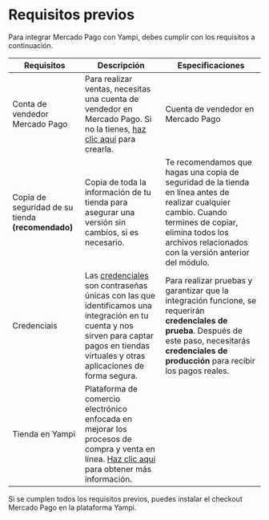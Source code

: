 # Requisitos previos

Para integrar Mercado Pago con Yampi, debes cumplir con los requisitos a continuación.
 
| Requisitos | Descripción | Especificaciones |
| --- | --- | --- |
| Conta de vendedor Mercado Pago | Para realizar ventas, necesitas una cuenta de vendedor en Mercado Pago. Si no la tienes, [haz clic aquí](https://www.mercadopago[FAKER][URL][DOMAIN]/hub/registration/landing) para crearla. | Cuenta de vendedor en Mercado Pago |
| Copia de seguridad de su tienda **(recomendado)** | Copia de toda la información de tu tienda para asegurar una versión sin cambios, si es necesario. | Te recomendamos que hagas una copia de seguridad de la tienda en línea antes de realizar cualquier cambio. Cuando termines de copiar, elimina todos los archivos relacionados con la versión anterior del módulo. |
| Credenciais | Las [credenciales](/developers/es/guides/additional-content/credentials/credentials) son contraseñas únicas con las que identificamos una integración en tu cuenta y nos sirven para captar pagos en tiendas virtuales y otras aplicaciones de forma segura. | Para realizar pruebas y garantizar que la integración funcione, se requerirán **credenciales de prueba**. Después de este paso, necesitarás **credenciales de producción** para recibir los pagos reales. |
| Tienda en Yampi | Plataforma de comercio electrónico enfocada en mejorar los procesos de compra y venta en línea. [Haz clic aquí](https://www.yampi.com.br/) para obtener más información.

Si se cumplen todos los requisitos previos, puedes instalar el checkout Mercado Pago en la plataforma Yampi.